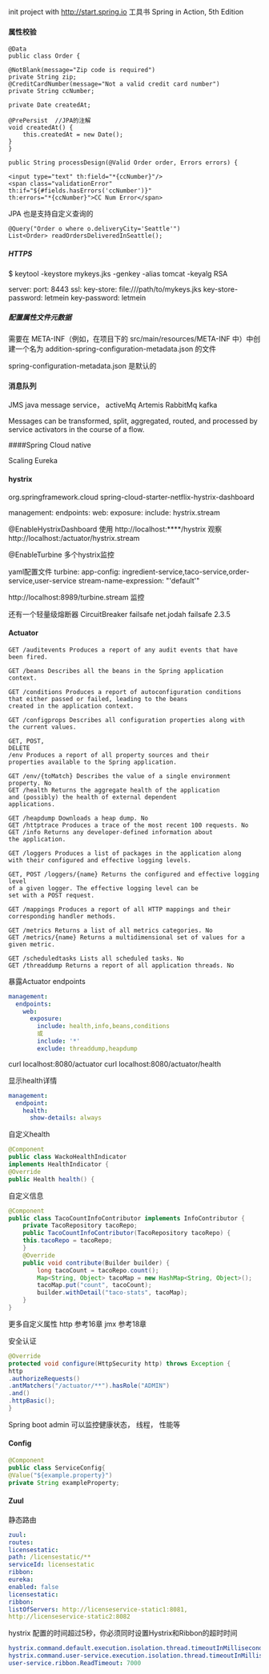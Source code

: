 init project with http://start.spring.io
工具书 Spring in Action, 5th Edition
#### 属性校验
```
@Data
public class Order {

@NotBlank(message="Zip code is required")
private String zip;
@CreditCardNumber(message="Not a valid credit card number")
private String ccNumber;

private Date createdAt;

@PrePersist  //JPA的注解
void createdAt() {
    this.createdAt = new Date();
}
}

public String processDesign(@Valid Order order, Errors errors) {

<input type="text" th:field="*{ccNumber}"/>
<span class="validationError"
th:if="${#fields.hasErrors('ccNumber')}"
th:errors="*{ccNumber}">CC Num Error</span>

```

JPA 也是支持自定义查询的
```
@Query("Order o where o.deliveryCity='Seattle'")
List<Order> readOrdersDeliveredInSeattle();
```

##### HTTPS
$ keytool -keystore mykeys.jks -genkey -alias tomcat -keyalg RSA

server:
  port: 8443
  ssl:
    key-store: file:///path/to/mykeys.jks
    key-store-password: letmein
    key-password: letmein
    
##### 配置属性文件元数据
需要在 META-INF（例如，在项目下的 src/main/resources/META-INF 中）中创建一个名为 
addition-spring-configuration-metadata.json 的文件

spring-configuration-metadata.json 是默认的

#### 消息队列

JMS java message service，  activeMq Artemis
RabbitMq  kafka

Messages can be transformed, split, aggregated, routed, and processed by service
activators in the course of a flow.

####Spring Cloud native

Scaling Eureka

#### hystrix

<dependency>
<groupId>org.springframework.cloud</groupId>
<artifactId>spring-cloud-starter-netflix-hystrix-dashboard</artifactId>
</dependency>

management:
    endpoints:
        web:
            exposure:
                include: hystrix.stream

@EnableHystrixDashboard
使用 http://localhost:****/hystrix  观察 http://localhost:<otherport>/actuator/hystrix.stream

@EnableTurbine  多个hystrix监控

yaml配置文件
turbine:
    app-config: ingredient-service,taco-service,order-service,user-service
    stream-name-expression: "'default'"
    
http://localhost:8989/turbine.stream 监控

还有一个轻量级熔断器 CircuitBreaker  failsafe
<dependency>
  <groupId>net.jodah</groupId>
  <artifactId>failsafe</artifactId>
  <version>2.3.5</version>
</dependency>

#### Actuator
```
GET /auditevents Produces a report of any audit events that have
been fired.

GET /beans Describes all the beans in the Spring application
context.

GET /conditions Produces a report of autoconfiguration conditions
that either passed or failed, leading to the beans
created in the application context.

GET /configprops Describes all configuration properties along with
the current values.

GET, POST,
DELETE
/env Produces a report of all property sources and their
properties available to the Spring application.

GET /env/{toMatch} Describes the value of a single environment property. No
GET /health Returns the aggregate health of the application
and (possibly) the health of external dependent
applications.

GET /heapdump Downloads a heap dump. No
GET /httptrace Produces a trace of the most recent 100 requests. No
GET /info Returns any developer-defined information about
the application.

GET /loggers Produces a list of packages in the application along
with their configured and effective logging levels.

GET, POST /loggers/{name} Returns the configured and effective logging level
of a given logger. The effective logging level can be
set with a POST request.

GET /mappings Produces a report of all HTTP mappings and their
corresponding handler methods.

GET /metrics Returns a list of all metrics categories. No
GET /metrics/{name} Returns a multidimensional set of values for a
given metric.

GET /scheduledtasks Lists all scheduled tasks. No
GET /threaddump Returns a report of all application threads. No
```

暴露Actuator endpoints
```yaml
management:
  endpoints:
    web:
      exposure:
        include: health,info,beans,conditions
        或
        include: '*'
        exclude: threaddump,heapdump
```

curl localhost:8080/actuator
curl localhost:8080/actuator/health

显示health详情
```yaml
management:
  endpoint:
    health:
      show-details: always
```

自定义health
```java
@Component
public class WackoHealthIndicator
implements HealthIndicator {
@Override
public Health health() {
```


自定义信息
```java
@Component
public class TacoCountInfoContributor implements InfoContributor {
    private TacoRepository tacoRepo;
    public TacoCountInfoContributor(TacoRepository tacoRepo) {
    this.tacoRepo = tacoRepo;
    }
    @Override
    public void contribute(Builder builder) {
        long tacoCount = tacoRepo.count();
        Map<String, Object> tacoMap = new HashMap<String, Object>();
        tacoMap.put("count", tacoCount);
        builder.withDetail("taco-stats", tacoMap);
    }
}
```
更多自定义属性
http 参考16章
jmx 参考18章

安全认证
```java
@Override
protected void configure(HttpSecurity http) throws Exception {
http
.authorizeRequests()
.antMatchers("/actuator/**").hasRole("ADMIN")
.and()
.httpBasic();
}
```

Spring boot admin
可以监控健康状态， 线程， 性能等

#### Config
```java
@Component
public class ServiceConfig{
@Value("${example.property}")
private String exampleProperty;
```

#### Zuul
静态路由

```yaml 
zuul:
routes:
licensestatic:
path: /licensestatic/**
serviceId: licensestatic
ribbon:
eureka:
enabled: false
licensestatic:
ribbon:
listOfServers: http://licenseservice-static1:8081,
http://licenseservice-static2:8082
```
hystrix 配置的时间超过5秒，你必须同时设置Hystrix和Ribbon的超时时间
```yaml
hystrix.command.default.execution.isolation.thread.timeoutInMilliseconds: 2500
hystrix.command.user-service.execution.isolation.thread.timeoutInMilliseconds: 7000
user-service.ribbon.ReadTimeout: 7000
```

